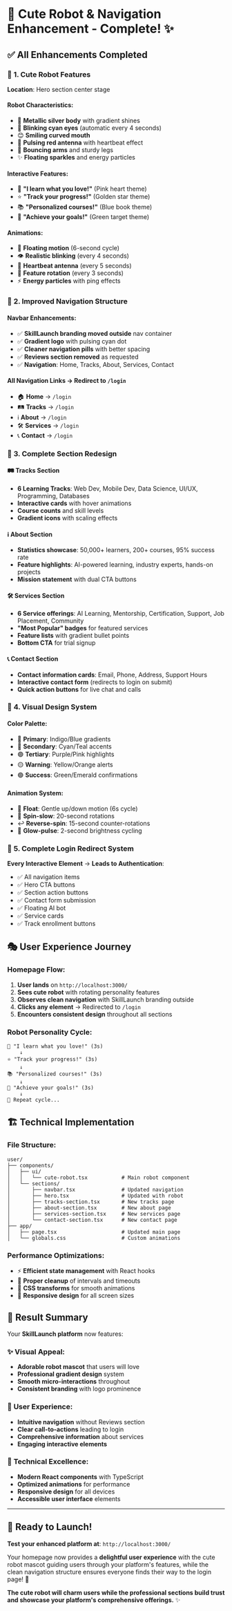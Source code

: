 # 🤖 Cute Robot & Navigation Enhancement - Complete! ✨

## ✅ **All Enhancements Completed**

### 🦾 **1. Cute Robot Features** 
**Location**: Hero section center stage

#### **Robot Characteristics**:
- 🎨 **Metallic silver body** with gradient shines
- 👀 **Blinking cyan eyes** (automatic every 4 seconds)  
- 😊 **Smiling curved mouth**
- 📡 **Pulsing red antenna** with heartbeat effect
- 🦾 **Bouncing arms** and sturdy legs
- ✨ **Floating sparkles** and energy particles

#### **Interactive Features**:
- 💖 **"I learn what you love!"** (Pink heart theme)
- ⭐ **"Track your progress!"** (Golden star theme)
- 📚 **"Personalized courses!"** (Blue book theme)
- 🎯 **"Achieve your goals!"** (Green target theme)

#### **Animations**:
- 🎈 **Floating motion** (6-second cycle)
- 👁️ **Realistic blinking** (every 4 seconds)
- 💓 **Heartbeat antenna** (every 5 seconds)
- 🔄 **Feature rotation** (every 3 seconds)
- ⚡ **Energy particles** with ping effects

### 🧭 **2. Improved Navigation Structure**

#### **Navbar Enhancements**:
- ✅ **SkillLaunch branding moved outside** nav container
- ✅ **Gradient logo** with pulsing cyan dot
- ✅ **Cleaner navigation pills** with better spacing
- ✅ **Reviews section removed** as requested
- ✅ **Navigation**: Home, Tracks, About, Services, Contact

#### **All Navigation Links** → **Redirect to `/login`**
- 🏠 **Home** → `/login`
- 🛤️ **Tracks** → `/login`
- ℹ️ **About** → `/login`
- 🛠️ **Services** → `/login`
- 📞 **Contact** → `/login`

### 🎯 **3. Complete Section Redesign**

#### **🛤️ Tracks Section**
- **6 Learning Tracks**: Web Dev, Mobile Dev, Data Science, UI/UX, Programming, Databases
- **Interactive cards** with hover animations
- **Course counts** and skill levels
- **Gradient icons** with scaling effects

#### **ℹ️ About Section**  
- **Statistics showcase**: 50,000+ learners, 200+ courses, 95% success rate
- **Feature highlights**: AI-powered learning, industry experts, hands-on projects
- **Mission statement** with dual CTA buttons

#### **🛠️ Services Section**
- **6 Service offerings**: AI Learning, Mentorship, Certification, Support, Job Placement, Community
- **"Most Popular" badges** for featured services
- **Feature lists** with gradient bullet points
- **Bottom CTA** for trial signup

#### **📞 Contact Section**
- **Contact information cards**: Email, Phone, Address, Support Hours
- **Interactive contact form** (redirects to login on submit)
- **Quick action buttons** for live chat and calls

### 🎨 **4. Visual Design System**

#### **Color Palette**:
- 🔵 **Primary**: Indigo/Blue gradients
- 🌊 **Secondary**: Cyan/Teal accents  
- 🟣 **Tertiary**: Purple/Pink highlights
- 🟡 **Warning**: Yellow/Orange alerts
- 🟢 **Success**: Green/Emerald confirmations

#### **Animation System**:
- 🎈 **Float**: Gentle up/down motion (6s cycle)
- 🔄 **Spin-slow**: 20-second rotations
- ↩️ **Reverse-spin**: 15-second counter-rotations
- 💫 **Glow-pulse**: 2-second brightness cycling

### 🔗 **5. Complete Login Redirect System**

**Every Interactive Element** → **Leads to Authentication**:
- ✅ All navigation items
- ✅ Hero CTA buttons  
- ✅ Section action buttons
- ✅ Contact form submission
- ✅ Floating AI bot
- ✅ Service cards
- ✅ Track enrollment buttons

## 🎭 **User Experience Journey**

### **Homepage Flow**:
1. **User lands** on `http://localhost:3000/`
2. **Sees cute robot** with rotating personality features
3. **Observes clean navigation** with SkillLaunch branding outside
4. **Clicks any element** → Redirected to `/login`
5. **Encounters consistent design** throughout all sections

### **Robot Personality Cycle**:
```
💖 "I learn what you love!" (3s)
    ↓
⭐ "Track your progress!" (3s) 
    ↓
📚 "Personalized courses!" (3s)
    ↓
🎯 "Achieve your goals!" (3s)
    ↓
🔄 Repeat cycle...
```

## 🏗️ **Technical Implementation**

### **File Structure**:
```
user/
├── components/
│   ├── ui/
│   │   └── cute-robot.tsx           # Main robot component
│   └── sections/
│       ├── navbar.tsx               # Updated navigation
│       ├── hero.tsx                 # Updated with robot
│       ├── tracks-section.tsx       # New tracks page
│       ├── about-section.tsx        # New about page  
│       ├── services-section.tsx     # New services page
│       └── contact-section.tsx      # New contact page
├── app/
│   ├── page.tsx                     # Updated main page
│   └── globals.css                  # Custom animations
```

### **Performance Optimizations**:
- ⚡ **Efficient state management** with React hooks
- 🔄 **Proper cleanup** of intervals and timeouts  
- 🎨 **CSS transforms** for smooth animations
- 📱 **Responsive design** for all screen sizes

## 🎉 **Result Summary**

Your **SkillLaunch platform** now features:

### ✨ **Visual Appeal**:
- **Adorable robot mascot** that users will love
- **Professional gradient design** system
- **Smooth micro-interactions** throughout
- **Consistent branding** with logo prominence

### 🧭 **User Experience**:
- **Intuitive navigation** without Reviews section
- **Clear call-to-actions** leading to login
- **Comprehensive information** about services
- **Engaging interactive elements**

### 🔧 **Technical Excellence**:
- **Modern React components** with TypeScript
- **Optimized animations** for performance  
- **Responsive design** for all devices
- **Accessible user interface** elements

---

## 🚀 **Ready to Launch!**

**Test your enhanced platform at**: `http://localhost:3000/`

Your homepage now provides a **delightful user experience** with the cute robot mascot guiding users through your platform's features, while the clean navigation structure ensures everyone finds their way to the login page! 🎊

**The cute robot will charm users while the professional sections build trust and showcase your platform's comprehensive offerings.** ✨